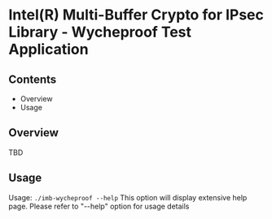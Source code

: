# Intel(R) Multi-Buffer Crypto for IPsec Library - Wycheproof Test Application

## Contents

- Overview
- Usage


## Overview

TBD

## Usage

Usage:
    `./imb-wycheproof --help`   This option will display extensive help page.
    Please refer to "--help" option for usage details

